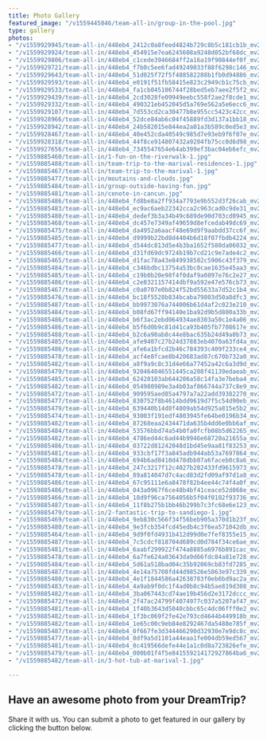 ```yaml
---
title: Photo Gallery
featured_image: "/v1559445846/team-all-in/group-in-the-pool.jpg"
type: gallery
photos:
- "/v1559929945/team-all-in/448eb4_2412c0a8feed4824b729c8b5c181cb1b_mv2_d_5312_2988_s_4_2.jpg"
- "/v1559929924/team-all-in/448eb4_454915e7ea6245608a9248d052bf68dc_mv2_d_2448_3264_s_4_2.jpg"
- "/v1559929806/team-all-in/448eb4_c1cede3946684ff2a16a19f90844ef0f_mv2_d_3264_2448_s_4_2.jpg"
- "/v1559929721/team-all-in/448eb4_f7b0c5ee6fad49249033f88f6298c146_mv2_d_3264_2448_s_4_2.jpg"
- "/v1559929643/team-all-in/448eb4_51d025f72f5f488582288b1fb0d94886_mv2.jpg"
- "/v1559929593/team-all-in/448eb4_e0191f51fb58415e823c2949cb1c75cb_mv2_d_2448_3264_s_4_2.jpg"
- "/v1559929533/team-all-in/448eb4_fa1cb045106744f28bed5eb7aee2f5f2_mv2_d_2404_2080_s_2.jpg"
- "/v1559929439/team-all-in/448eb4_2cd3028fe09949eebc558f2ae2f8cde1_mv2_d_1569_1942_s_2.jpg"
- "/v1559929332/team-all-in/448eb4_490321eb452045d5a769e562a5e6ecc6_mv2_d_5312_2988_s_4_2.jpg"
- "/v1559929107/team-all-in/448eb4_7d553cd2ca30477b8e955cc5423c42cc_mv2_d_3264_1836_s_2.jpg"
- "/v1559928966/team-all-in/448eb4_52dce84ab6c04f45889fd3d137a1bb18_mv2_d_2988_5312_s_4_2.jpg"
- "/v1559928942/team-all-in/448eb4_24b582015e844ea2a01a3b589c0ed5e3_mv2_d_2988_5312_s_4_2-1.jpg"
- "/v1559928467/team-all-in/448eb4_40e452cda40549c985d7e93eb9f6f07e_mv2_d_5312_2988_s_4_2-1.jpg"
- "/v1559928318/team-all-in/448eb4_44f8ce914807432a9204fb75cc0d6d98_mv2_d_5312_2988_s_4_2.jpg"
- "/v1559927656/team-all-in/448eb4_7345547654e64ab399ef3bac04eb6efc_mv2_d_4200_3000_s_4_2.jpg"
- "/v1559885460/team-all-in/1-fun-on-the-riverwalk-1.jpg"
- "/v1559885488/team-all-in/team-trip-to-the-marival-residences-1.jpg"
- "/v1559885467/team-all-in/team-trip-to-the-marival-1.jpg"
- "/v1559885477/team-all-in/moutains-and-clouds.jpg"
- "/v1559885484/team-all-in/group-outside-having-fun.jpg"
- "/v1559885481/team-all-in/cenote-in-cancun.jpg"
- "/v1559885486/team-all-in/448eb4_fd8be8a2ff934a7793e9b552d3f26cab_mv2_d_4208_3120_s_4_2.jpg"
- "/v1559885483/team-all-in/448eb4_ec9ac6aeb22342cca2c963cad0c9de31_mv2_d_2988_5312_s_4_2.jpg"
- "/v1559885480/team-all-in/448eb4_dedef3b3a34b49c689de90d703cd0945_mv2_d_4000_6000_s_4_2.jpg"
- "/v1559885468/team-all-in/448eb4_dc457e7349af49659d8efcedab49dc69_mv2.jpg"
- "/v1559885475/team-all-in/448eb4_da4952a6aacf48e69d9f9aabdd37cc6f_mv2_d_2703_1850_s_2.jpg"
- "/v1559885485/team-all-in/448eb4_d9999b22bd8d4404b6d18f07fbdb4224_mv2_d_3872_2592_s_4_2.jpg"
- "/v1559885477/team-all-in/448eb4_d544dc813d5e4b3ba1652f580da06032_mv2_d_5312_2988_s_4_2.jpg"
- "/v1559885466/team-all-in/448eb4_d31fd69dc9724b19b7cd21c9e7ade4c2_mv2.jpg"
- "/v1559885465/team-all-in/448eb4_d1fac78a43e849938502c5906c43f379_mv2.jpg"
- "/v1559885484/team-all-in/448eb4_c346bdbc13754a53bc0cae1635e45aa3_mv2_d_1952_2341_s_2.jpg"
- "/v1559885485/team-all-in/448eb4_c19b0b20e98f4f0daf9a0897e76c2e27_mv2_d_3264_2448_s_4_2.jpg"
- "/v1559885486/team-all-in/448eb4_c2e8321157414dbf9a592e47e576cb73_mv2_d_2988_5312_s_4_2.jpg"
- "/v1559885467/team-all-in/448eb4_c0a0707e0b824f52bd55633a7d52c1b4_mv2.jpg"
- "/v1559885476/team-all-in/448eb4_bc18f5528b834bcaba79803d50a8dfc3_mv2_d_2657_1936_s_2.jpg"
- "/v1559885487/team-all-in/448eb4_bb9973076a744006b61d4af2c023e210_mv2_d_5312_2988_s_4_2.jpg"
- "/v1559885484/team-all-in/448eb4_b08fd67ff94140e1ba92d9b5d800a33b_mv2_d_3264_2448_s_4_2.jpg"
- "/v1559885486/team-all-in/448eb4_b6f3ac2ebd064934ae8303a50c1e4a06_mv2_d_3264_2448_s_4_2.jpg"
- "/v1559885486/team-all-in/448eb4_b5f6d0b9c81d41ca93b405fb7708617e_mv2_d_3264_1952_s_2.jpg"
- "/v1559885488/team-all-in/448eb4_b2c6a90ab8c44e8bac635b24d49a0b73_mv2_d_6000_3173_s_4_2.jpg"
- "/v1559885485/team-all-in/448eb4_afe9407c27b24d37883eb4070a63fd4a_mv2_d_5312_2988_s_4_2.jpg"
- "/v1559885486/team-all-in/448eb4_afe6a1bfcd2b46c784393c409f233ce4_mv2_d_4608_3456_s_4_2.jpg"
- "/v1559885478/team-all-in/448eb4_acf4e8fcae8b420683ad87c670b732a0_mv2_d_3508_3024_s_4_2.jpg"
- "/v1559885482/team-all-in/448eb4_a8f9a9c8c31d4e66a77452a42c6a3d9d_mv2_d_3264_2448_s_4_2.jpg"
- "/v1559885479/team-all-in/448eb4_920464046551445ca208f41139edaeab_mv2_d_4000_6000_s_4_2.jpg"
- "/v1559885485/team-all-in/448eb4_62420103ab644206a58c14fa3e7beba4_mv2_d_3264_1952_s_2.jpg"
- "/v1559885482/team-all-in/448eb4_054980989e3a4b03af866744a737c8e9_mv2_d_5312_2988_s_4_2.jpg"
- "/v1559885472/team-all-in/448eb4_909595aed85a4797a7a22add39382270_mv2.jpg"
- "/v1559885477/team-all-in/448eb4_830752f8b4614bdd9619d7f5c54d90eb_mv2_d_3874_2673_s_4_2.jpg"
- "/v1559885479/team-all-in/448eb4_639440b14d8f4809ab54d925a815e5b2_mv2_d_3696_2448_s_4_2.jpg"
- "/v1559885474/team-all-in/448eb4_93003f191edf4803945fe64be0196b34_mv2_d_6000_4000_s_4_2.jpg"
- "/v1559885482/team-all-in/448eb4_87268eaa2434471da635b4dd6e0bb6af_mv2_d_3264_2448_s_4_2.jpg"
- "/v1559885484/team-all-in/448eb4_53576bbd74a54b0fa0fcfb08b5d62265_mv2_d_3024_4032_s_4_2.jpg"
- "/v1559885482/team-all-in/448eb4_4786ed44c6ad44b9946e68720a21655a_mv2_d_3024_4032_s_4_2.jpg"
- "/v1559885486/team-all-in/448eb4_03722d81242048d1bd45e9aa81f83253_mv2_d_2988_5312_s_4_2.jpg"
- "/v1559885481/team-all-in/448eb4_933cbf17f3a845adb944ab53a7697864_mv2_d_5184_3456_s_4_2.jpg"
- "/v1559885484/team-all-in/448eb4_694b6ad8410d478dbb07a6faceb0c8a6_mv2_d_3264_1952_s_2.jpg"
- "/v1559885478/team-all-in/448eb4_247c3217f12c4027b282433fd9615973_mv2_d_3696_2448_s_4_2.jpg"
- "/v1559885478/team-all-in/448eb4_89a814047d7c4acd83d2fd09af97d1a8_mv2_d_2717_2038_s_2.jpg"
- "/v1559885486/team-all-in/448eb4_67c95111e6a8478f82b4ee44c74f4a0f_mv2_d_4608_3456_s_4_2.jpg"
- "/v1559885486/team-all-in/448eb4_043a0967f6ce48b4bf41ceace52d068e_mv2_d_5312_2988_s_4_2.jpg"
- "/v1559885466/team-all-in/448eb4_18d9f96ca7564056b5f04f0102f93736_mv2.jpg"
- "/v1559885487/team-all-in/448eb4_11f8b275b1bb46b299b7c3fc68e6e123_mv2_d_4000_6000_s_4_2.jpg"
- "/v1559885479/team-all-in/2-fantastic-trip-to-sandiego-1.jpg"
- "/v1559885469/team-all-in/448eb4_9eb830c566f34f56beb905a370d1b23f_mv2.jpg"
- "/v1559885480/team-all-in/448eb4_9e3fcb354fcd45edb4c3f6ea571042db_mv2_d_3696_2448_s_4_2.jpg"
- "/v1559885464/team-all-in/448eb4_9d9f0fd4931b412d99d0e7fef8355e15_mv2.jpg"
- "/v1559885487/team-all-in/448eb4_7c5cdcf818704d689cd0d784f34ce6ae_mv2_d_4032_2268_s_2.jpg"
- "/v1559885481/team-all-in/448eb4_6aabf299922f474a8885a6976b891cac_mv2_d_1952_3264_s_2.jpg"
- "/v1559885478/team-all-in/448eb4_6a7fe624a03643da9d66fdc84a81e728_mv2_d_1622_3083_s_2.jpg"
- "/v1559885484/team-all-in/448eb4_5d61a518bad04c35b92069cb83fd7285_mv2_d_3264_1952_s_2.jpg"
- "/v1559885487/team-all-in/448eb4_4e14a75708fd44d98526e5863e97c339_mv2_d_5312_2988_s_4_2.jpg"
- "/v1559885480/team-all-in/448eb4_4e1f1844586a42638783f0eb6bd9ac2a_mv2.jpg"
- "/v1559885483/team-all-in/448eb4_4a9ab9f0dc1f4ad0b8c94b5ae819d308_mv2_d_1952_3264_s_2.jpg"
- "/v1559885482/team-all-in/448eb4_3ba067443cd74ae19b456d2e3172dccc_mv2_d_3264_1952_s_2.jpg"
- "/v1559885472/team-all-in/448eb4_2f47ac24799f4074977c037a5207af47_mv2_d_6000_4000_s_4_2.jpg"
- "/v1559885481/team-all-in/448eb4_1f40b3643d5040cbbc65c4dc06fff0e2_mv2_d_4000_6000_s_4_2.jpg"
- "/v1559885482/team-all-in/448eb4_1f3bc069f2fe42e793cd4644b449918b_mv2_d_2988_5312_s_4_2.jpg"
- "/v1559885482/team-all-in/448eb4_1e65c00c9eb84e8292467da5488e785f_mv2_d_3696_2448_s_4_2.jpg"
- "/v1559885487/team-all-in/448eb4_0f667fe3d344466290d32930e7e9dc8c_mv2_d_1952_3264_s_2.jpg"
- "/v1559885477/team-all-in/448eb4_0df9a5d1101a44eaa1fe004db59ed567_mv2_d_1952_3264_s_2.jpg"
- "/v1559885481/team-all-in/448eb4_0c419566defe44e1a1c0d8a723826efe_mv2_d_2338_1700_s_2.jpg"
- "/v1559885479/team-all-in/448eb4_000b01f4f5e841559214172927864ba6_mv2_d_3696_2448_s_4_2.jpg"
- "/v1559885482/team-all-in/3-hot-tub-at-marival-1.jpg"

---
```

## Have an awesome photo from your DreamTrip?

Share it with us. You can submit a photo to get featured in our gallery by clicking the button below.